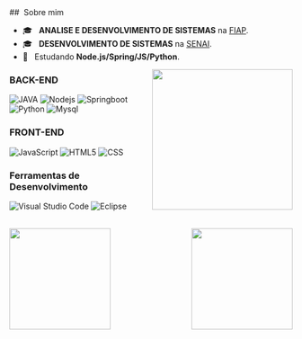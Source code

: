 <div>
## &nbsp;Sobre mim

- 🎓 &nbsp; **ANALISE E DESENVOLVIMENTO DE SISTEMAS** na <a href="https://www.fiap.com.br/">FIAP</a>.
- 🎓 &nbsp; **DESENVOLVIMENTO DE SISTEMAS** na <a href="https://www.sp.senai.br/">SENAI</a>.
- 🌱 &nbsp; Estudando **Node.js/Spring/JS/Python**.

<img align="right" height="250em" src="https://cdn141.picsart.com/351903186045211.png">

### BACK-END

![JAVA](https://img.shields.io/badge/-JAVA-191A1E?style=for-the-badge&logo=java)
![Nodejs](https://img.shields.io/badge/-nodejs-191A1E?style=for-the-badge&logo=nodedotjs)
![Springboot](https://img.shields.io/badge/-springboot-191A1E?style=for-the-badge&logo=springboot)
![Python](https://img.shields.io/badge/-python-191A1E?style=for-the-badge&logo=python)
![Mysql](https://img.shields.io/badge/-mysql-191A1E?style=for-the-badge&logo=mysql)

### FRONT-END

![JavaScript](https://img.shields.io/badge/-JavaScript-2D2A35?style=for-the-badge&logo=javascript)
![HTML5](https://img.shields.io/badge/-HTML5-2D2A35?style=for-the-badge&logo=HTML5)
![CSS](https://img.shields.io/badge/-CSS-2D2A35?style=for-the-badge&logo=CSS3&logoColor=1572B6)

### Ferramentas de Desenvolvimento

![Visual Studio Code](https://img.shields.io/badge/-Visual%20Studio%20Code-4D627F?style=for-the-badge&logo=visual-studio-code&logoColor=007ACC)
![Eclipse](https://img.shields.io/badge/-Eclipse-4D627F?style=for-the-badge&logo=eclipse-ide&logoColor=2C2255)

</div>
<br/>

<div>
<img align="left"  height="180em"  src="https://github-readme-stats.vercel.app/api?username=QueijoQualho&show_icons=true&theme=dracula&hide_border=true">
<img align="right" height="180em" src="https://github-readme-stats.vercel.app/api/top-langs/?username=QueijoQualho&layout=compact&theme=dracula&hide_border=true">
</div>

<br/>
